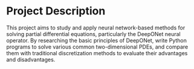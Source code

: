# Project Description
This project aims to study and apply neural network-based methods for solving partial differential equations, particularly the DeepONet neural operator. By researching the basic principles of DeepONet, write Python programs to solve various common two-dimensional PDEs, and compare them with traditional discretization methods to evaluate their advantages and disadvantages.